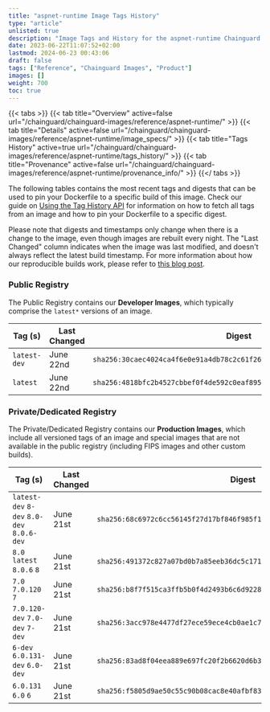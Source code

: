 ```yaml
---
title: "aspnet-runtime Image Tags History"
type: "article"
unlisted: true
description: "Image Tags and History for the aspnet-runtime Chainguard Image"
date: 2023-06-22T11:07:52+02:00
lastmod: 2024-06-23 00:43:06
draft: false
tags: ["Reference", "Chainguard Images", "Product"]
images: []
weight: 700
toc: true
---
```


{{< tabs >}}
{{< tab title="Overview" active=false url="/chainguard/chainguard-images/reference/aspnet-runtime/" >}}
{{< tab title="Details" active=false url="/chainguard/chainguard-images/reference/aspnet-runtime/image_specs/" >}}
{{< tab title="Tags History" active=true url="/chainguard/chainguard-images/reference/aspnet-runtime/tags_history/" >}}
{{< tab title="Provenance" active=false url="/chainguard/chainguard-images/reference/aspnet-runtime/provenance_info/" >}}
{{</ tabs >}}

The following tables contains the most recent tags and digests that can be used to pin your Dockerfile to a specific build of this image. Check our guide on [Using the Tag History API](/chainguard/chainguard-images/using-the-tag-history-api/) for information on how to fetch all tags from an image and how to pin your Dockerfile to a specific digest.

Please note that digests and timestamps only change when there is a change to the image, even though images are rebuilt every night. The "Last Changed" column indicates when the image was last modified, and doesn't always reflect the latest build timestamp. For more information about how our reproducible builds work, please refer to [this blog post](https://www.chainguard.dev/unchained/reproducing-chainguards-reproducible-image-builds).

### Public Registry
The Public Registry contains our **Developer Images**, which typically comprise the `latest*` versions of an image.

| Tag (s)       | Last Changed | Digest                                                                    |
|---------------|--------------|---------------------------------------------------------------------------|
|  `latest-dev` | June 22nd    | `sha256:30caec4024ca4f6e0e91a4db78c2c61f266ac75d9274d7d8baed8875bb43cdc3` |
|  `latest`     | June 22nd    | `sha256:4818bfc2b4527cbbef0f4de592c0eaf895eb8a930591e51428ae123008eec932` |


### Private/Dedicated Registry
The Private/Dedicated Registry contains our **Production Images**, which include all versioned tags of an image and special images that are not available in the public registry (including FIPS images and other custom builds).

| Tag (s)                                     | Last Changed | Digest                                                                    |
|---------------------------------------------|--------------|---------------------------------------------------------------------------|
|  `latest-dev` `8-dev` `8.0-dev` `8.0.6-dev` | June 21st    | `sha256:68c6972c6cc56145f27d17bf846f985f1e56e6d904d0e8bfe58cfe368f11bb67` |
|  `8.0` `latest` `8.0.6` `8`                 | June 21st    | `sha256:491372c827a07bd0b7a85eeb36dc5c1715ba6e1c2e6e8acd6326e6b85dc1979b` |
|  `7.0` `7.0.120` `7`                        | June 21st    | `sha256:b8f7f515ca3ffb5b0f4d2493b6c6d9228f81945f29328041c9b607306897c57a` |
|  `7.0.120-dev` `7.0-dev` `7-dev`            | June 21st    | `sha256:3acc978e4477df27ece59ece4cb0ae1c7f75814c4ed07817f367029491bfdc00` |
|  `6-dev` `6.0.131-dev` `6.0-dev`            | June 21st    | `sha256:83ad8f04eea889e697fc20f2b6620d6b3d00e4e3ef24ddce5f326eb5ae68c442` |
|  `6.0.131` `6.0` `6`                        | June 21st    | `sha256:f5805d9ae50c55c90b08cac8e40afbf835cd92f174550e8ba2071a256208af6f` |

